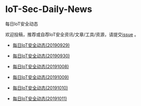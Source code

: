 # IoT-Sec-Daily-News
每日IoT安全动态


欢迎投稿，推荐或自荐IoT安全资讯/文章/工具/资源，请提交[issue](https://github.com/360QLab/IoT-Sec-Daily-News/issues) 。

- [每日IoT安全动态(20190929)](https://github.com/IoT-Sec-QLab/IoT-Sec-Daily-News/blob/master/docs/%E6%AF%8F%E6%97%A5IoT%E5%AE%89%E5%85%A8%E5%8A%A8%E6%80%81(20190929).md)

- [每日IoT安全动态(20190930)](https://github.com/IoT-Sec-QLab/IoT-Sec-Daily-News/blob/master/docs/%E6%AF%8F%E6%97%A5IoT%E5%AE%89%E5%85%A8%E5%8A%A8%E6%80%81(20190930).md)

- [每日IoT安全动态(20191008)](https://github.com/IoT-Sec-QLab/IoT-Sec-Daily-News/blob/master/docs/%E6%AF%8F%E6%97%A5IoT%E5%AE%89%E5%85%A8%E5%8A%A8%E6%80%81(20191008).md)

- [每日IoT安全动态(20191009)](https://github.com/IoT-Sec-QLab/IoT-Sec-Daily-News/blob/master/docs/%E6%AF%8F%E6%97%A5IoT%E5%AE%89%E5%85%A8%E5%8A%A8%E6%80%81(20191009).md)

- [每日IoT安全动态(20191010)](https://github.com/IoT-Sec-QLab/IoT-Sec-Daily-News/blob/master/docs/%E6%AF%8F%E6%97%A5IoT%E5%AE%89%E5%85%A8%E5%8A%A8%E6%80%81(20191010).md)

- [每日IoT安全动态(20191011)](https://github.com/IoT-Sec-QLab/IoT-Sec-Daily-News/blob/master/docs/%E6%AF%8F%E6%97%A5IoT%E5%AE%89%E5%85%A8%E5%8A%A8%E6%80%81(20191011).md)
